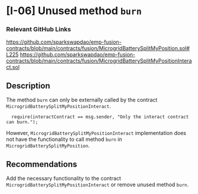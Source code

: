 # [I-06] Unused method `burn`

### Relevant GitHub Links

https://github.com/sparkswapdao/emp-fusion-contracts/blob/main/contracts/fusion/MicrogridBatterySplitMyPosition.sol#L225
https://github.com/sparkswapdao/emp-fusion-contracts/blob/main/contracts/fusion/MicrogridBatterySplitMyPositionInteract.sol

## Description

The method `burn` can only be externally called by the contract `MicrogridBatterySplitMyPositionInteract`.
```solidity
  require(interactContract == msg.sender, "Only the interact contract can burn.");
```
However, `MicrogridBatterySplitMyPositionInteract` implementation does not have the functionality to call method `burn` in `MicrogridBatterySplitMyPosition`.

## Recommendations

Add the necessary functionality to the contract `MicrogridBatterySplitMyPositionInteract` or remove unused method `burn`.
